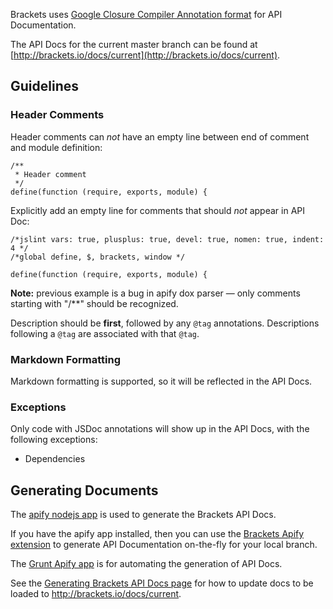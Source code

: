 Brackets uses [Google Closure Compiler Annotation format](https://developers.google.com/closure/compiler/docs/js-for-compiler) for API Documentation.

The API Docs for the current master branch can be found at [http://brackets.io/docs/current](http://brackets.io/docs/current).

## Guidelines

### Header Comments

Header comments can _not_ have an empty line between end of comment and module definition:

```
/**
 * Header comment
 */
define(function (require, exports, module) {
```

Explicitly add an empty line for comments that should _not_ appear in API Doc:

```
/*jslint vars: true, plusplus: true, devel: true, nomen: true, indent: 4 */
/*global define, $, brackets, window */

define(function (require, exports, module) {
```

**Note:** previous example is a bug in apify dox parser — only comments starting with "/**" should be recognized.

Description should be __first__, followed by any `@tag` annotations. Descriptions following a `@tag` are associated with that `@tag`.

### Markdown Formatting

Markdown formatting is supported, so it will be reflected in the API Docs.

### Exceptions

Only code with JSDoc annotations will show up in the API Docs, with the following exceptions:

* Dependencies

## Generating Documents

The [apify nodejs app](http://github.com/jbalsas/apify) is used to generate the Brackets API Docs.

If you have the apify app installed, then you can use the [Brackets Apify extension](http://github.com/jbalsas/brackets-apify) to generate API Documentation on-the-fly for your local branch.

The [Grunt Apify app](https://github.com/jbalsas/grunt-apify) is for automating the generation of API Docs.

See the [Generating Brackets API Docs page](https://github.com/adobe/brackets/wiki/Generating-Brackets-API-Docs) for how to update docs to be loaded to http://brackets.io/docs/current.
